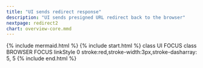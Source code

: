 ```yaml
---
title: "UI sends redirect response"
description: "UI sends presigned URL redirect back to the browser"
nextpage: redirect2
chart: overview-core.mmd
---
```

{% include mermaid.html %}
{% include start.html %}
  class UI FOCUS
  class BROWSER FOCUS
  linkStyle 0 stroke:red,stroke-width:3px,stroke-dasharray: 5, 5
{% include end.html %}

